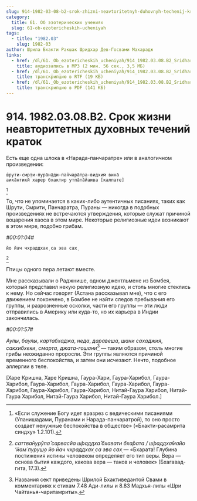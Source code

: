 ```yaml
---
slug: 914-1982-03-08-b2-srok-zhizni-neavtoritetnyh-duhovnyh-techenij-kratok
category:
  title: 61. Об эзотерических учениях
  slug: 61-ob-ezotericheskih-ucheniyah
tags:
  - title: "1982.03"
    slug: 1982-03
author: Шрила Бхакти Ракшак Шридхар Дев-Госвами Махарадж
links:
  - href: /dl/61._Ob_ezotericheskih_ucheniyah/914_1982.03.08.B2_SridharMj_Srok_zhizni_neavtoritetnyh_duhovnyh_techenij_kratok.mp3
    title: аудиозапись в MP3 (2 мин. 56 сек., 3,5 МБ)
  - href: /dl/61._Ob_ezotericheskih_ucheniyah/914_1982.03.08.B2_SridharMj_Srok_zhizni_neavtoritetnyh_duhovnyh_techenij_kratok.rtf
    title: транскрипцию в RTF (19 КБ)
  - href: /dl/61._Ob_ezotericheskih_ucheniyah/914_1982.03.08.B2_SridharMj_Srok_zhizni_neavtoritetnyh_duhovnyh_techenij_kratok.pdf
    title: транскрипцию в PDF (141 КБ)
---
```


# 914. 1982.03.08.B2. Срок жизни неавторитетных духовных течений краток

Есть еще одна шлока в «Нарада-панчаратре» или в аналогичном произведении:

    ш́рути-смр̣ти-пура̄н̣а̄ди-пан̃чара̄тра-видхим̇ вина̄
    аика̄нтикӣ харер бхактир утпа̄та̄йаива [калпате]
[^_ftn1]

То, что не упоминается в каких-либо аутентичных писаниях, таких как Шрути, Смрити, Панчаратра, Пураны — никогда в подобных произведениях не встречаются утверждения, которые служат причиной воцарения хаоса в этом мире. Некоторые религиозные идеи возникают в этом мире, подобно грибам.

*#00:01:04#*

    йо йач чхраддхах̣ са эва сах̣
[^_ftn2]

Птицы одного пера летают вместе.

Мне рассказывали о Раджнише, одном джентльмене из Бомбея, который представил некую религиозную идею, и столь многие стеклись к нему. Но сейчас говорят (Астана рассказывал мне), что с его движением покончено, в Бомбее не найти следов пребывания его группы, и разрозненные осколки, части его группы — эти люди отправились в Америку или куда-то, но их карьера в Индии закончилась.

*#00:01:57#*

*Аулы*, *баулы*, *картабхаджа*, *неда*, *даравеша*, *шани* *сахаджия*, *сакхибхеки*, *смарта*, *джата-гошани*[^_ftn3] — таким образом, столь многие грибы неожиданно проросли. Эти группы являются причиной временного беспокойства, и затем они исчезают. Нечто, подобное аллергии в теле.

[Харе Кришна, Харе Кришна, Гаура-Хари, Гаура-Харибол, Гаура-Харибол, Гаура-Харибол, Гаура-Харибол, Гаура-Харибол, Гаура-Харибол, Гаура-Харибол, Гаура-Харибол, Нитай-Гаура Харибол, Нитай-Гаура Харибол, Нитай-Гаура Харибол, Нитай-Гаура Харибол.]



[^_ftn1]: «Если служение Богу идет вразрез с ведическими писаниями (Упанишадами, Пуранами и Нарада-панчаратрой), то оно просто создает ненужные беспокойства в обществе» («Бхакти-расамрита синдху» 1.2.101).

[^_ftn2]: *саттва̄нурӯпа̄ сарвасйа ш́раддха̄ бхавати бха̄рата / ш́раддха̄майо ’йам̇ пуруш̣о йо йач чхраддхах̣ са эва сах̣* — «Бхарата! Глубина постижения истины человеком определяет его тип веры. Вера — основа бытия каждого, какова вера — таков и человек» (Бхагавад-гита, 17.3).

[^_ftn3]: Названия сект приведены Шрилой Бхактиведантой Свами в комментариях к стихам 7.48 Ади-лилы и 8.83 Мадхья-лилы «Шри Чайтанья-чаритамриты».

